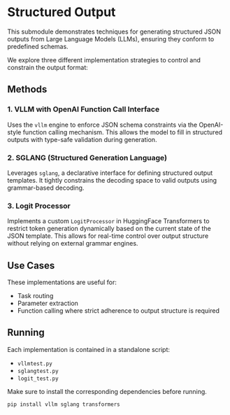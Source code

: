 # Structured Output

This submodule demonstrates techniques for generating structured JSON outputs from Large Language Models (LLMs), ensuring they conform to predefined schemas.

We explore three different implementation strategies to control and constrain the output format:

## Methods

### 1. VLLM with OpenAI Function Call Interface
Uses the `vllm` engine to enforce JSON schema constraints via the OpenAI-style function calling mechanism. This allows the model to fill in structured outputs with type-safe validation during generation.

### 2. SGLANG (Structured Generation Language)
Leverages `sglang`, a declarative interface for defining structured output templates. It tightly constrains the decoding space to valid outputs using grammar-based decoding.

### 3. Logit Processor
Implements a custom `LogitProcessor` in HuggingFace Transformers to restrict token generation dynamically based on the current state of the JSON template. This allows for real-time control over output structure without relying on external grammar engines.

## Use Cases

These implementations are useful for:
- Task routing
- Parameter extraction
- Function calling where strict adherence to output structure is required

## Running

Each implementation is contained in a standalone script:
- `vllmtest.py`
- `sglangtest.py`
- `logit_test.py`

Make sure to install the corresponding dependencies before running.

```bash
pip install vllm sglang transformers

